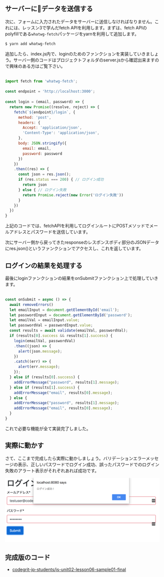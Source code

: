 ## サーバーにデータを送信する

次に、フォームに入力されたデータをサーバーに送信しなければなりません。これには、レッスン3で学んだfetch APIを利用します。まずは、fetch APIのpolyfillである`whatwg-fetch`パッケージをyarnを利用して追加します。

```bash
$ yarn add whatwg-fetch
```

追加したら、index.js内で、loginのためのファンクションを実装していきましょう。サーバー側のコードはプロジェクトフォルダのserver.jsから確認出来ますので興味のある方はご覧下さい。

```javascript

import fetch from 'whatwg-fetch';

const endpoint = 'http://localhost:3000';

const login = (email, password) => {
  return new Promise((resolve, reject) => {
    fetch(`${endpoint}/login`, {
      method: 'post',
      headers: {
        Accept: 'application/json',
        'Content-Type': 'application/json',
      },
      body: JSON.stringify({
        email: email,
        password: password
      })
    })
    .then((res) => {
      const json = res.json();
      if (res.status === 200) { // ログイン成功
        return json
      } else { // ログイン失敗
        return Promise.reject(new Error('ログイン失敗'))
      }
    })
  })
}
```

上記のコードでは、fetchAPIを利用してログインルートにPOSTメソッドでメールアドレスとパスワードを送信しています。

次にサーバー側から戻ってきたresponseのレスポンスボディ部分のJSONデータにres.json()というファンクションでアクセスし、これを返しています。

## ログインの結果を処理する

最後にloginファンクションの結果をonSubmitファンクション上で処理していきます。

```javascript

const onSubmit = async () => {
  await removeErrors()
  let emailInput = document.getElementById('email');
  let passwordInput = document.getElementById('password');
  let emailVal = emailInput.value;
  let passwordVal = passwordInput.value;
  const results = await validate(emailVal, passwordVal);
  if (results[0].success && results[1].success) {
    login(emailVal, passwordVal)
    .then((json) => {
      alert(json.message);
    })
    .catch((err) => {
      alert(err.message);
    });
  } else if (results[0].success) {
    addErrorMessage("password", results[1].message);
  } else if (results[1].success) {
    addErrorMessage("email", results[0].message);
  } else {
    addErrorMessage("password", results[1].message);
    addErrorMessage("email", results[0].message);
  }
}
```

これで必要な機能が全て実装完了しました。

## 実際に動かす

さて、ここまで完成したら実際に動かしましょう。バリデーションエラーメッセージの表示、正しいパスワードでログイン成功、誤ったパスワードでのログイン失敗のアラート表示がそれぞれあれば成功です。

![フォーム - ログイン成功](./images/form_login_success.png)

## 完成版のコード

- [codegrit-jp-students/js-unit02-lesson06-sample01-final](https://github.com/codegrit-jp-students/js-unit02-lesson06-sample01-final)